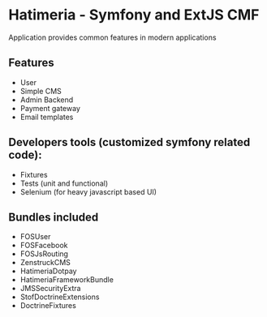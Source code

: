 # Hatimeria - Symfony and ExtJS CMF

Application provides common features in modern applications

## Features 

* User
* Simple CMS
* Admin Backend
* Payment gateway
* Email templates

## Developers tools (customized symfony related code):

* Fixtures
* Tests (unit and functional)
* Selenium (for heavy javascript based UI)

## Bundles included

* FOSUser
* FOSFacebook
* FOSJsRouting
* ZenstruckCMS
* HatimeriaDotpay
* HatimeriaFrameworkBundle
* JMSSecurityExtra
* StofDoctrineExtensions
* DoctrineFixtures